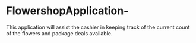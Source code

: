 # FlowershopApplication-
This application will assist the cashier in keeping track of the current count of the flowers and package deals available. 
